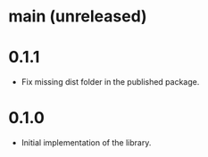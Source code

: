 # main (unreleased)

# 0.1.1
- Fix missing dist folder in the published package.

# 0.1.0
- Initial implementation of the library.
